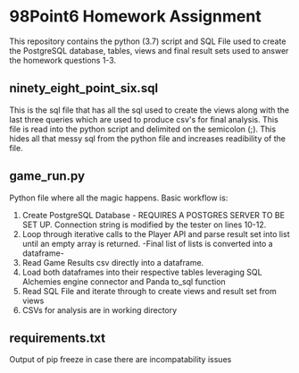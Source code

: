 # 98Point6 Homework Assignment
This repository contains the python (3.7) script and SQL File used to create the PostgreSQL database, tables, views and final result sets used to answer the homework questions 1-3.

## ninety_eight_point_six.sql
This is the sql file that has all the sql used to create the views along with the last three queries which are used to produce csv's for final analysis. This file is read into the python script and delimited on the semicolon (;). This hides all that messy sql from the python file and increases readibility of the file.

## game_run.py
Python file where all the magic happens. Basic workflow is:
  1. Create PostgreSQL Database - REQUIRES A POSTGRES SERVER TO BE SET UP. Connection string is modified by the tester on lines 10-12. 
  2. Loop through iterative calls to the Player API and parse result set into list until an empty array is returned. -Final list of lists is converted into a dataframe-
  3. Read Game Results csv directly into a dataframe. 
  4. Load both dataframes into their respective tables leveraging SQL Alchemies engine connector and Panda to_sql function
  5. Read SQL File and iterate through to create views and result set from views
  6. CSVs for analysis are in working directory

## requirements.txt
Output of pip freeze in case there are incompatability issues
